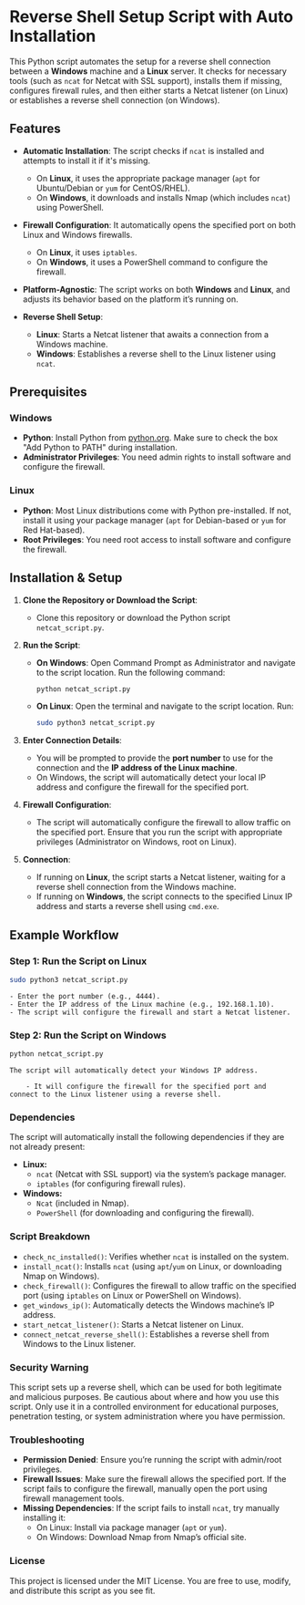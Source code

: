 # Reverse Shell Setup Script with Auto Installation

This Python script automates the setup for a reverse shell connection between a **Windows** machine and a **Linux** server. It checks for necessary tools (such as `ncat` for Netcat with SSL support), installs them if missing, configures firewall rules, and then either starts a Netcat listener (on Linux) or establishes a reverse shell connection (on Windows).

## Features

- **Automatic Installation**: The script checks if `ncat` is installed and attempts to install it if it's missing.
  - On **Linux**, it uses the appropriate package manager (`apt` for Ubuntu/Debian or `yum` for CentOS/RHEL).
  - On **Windows**, it downloads and installs Nmap (which includes `ncat`) using PowerShell.
  
- **Firewall Configuration**: It automatically opens the specified port on both Linux and Windows firewalls.
  - On **Linux**, it uses `iptables`.
  - On **Windows**, it uses a PowerShell command to configure the firewall.

- **Platform-Agnostic**: The script works on both **Windows** and **Linux**, and adjusts its behavior based on the platform it’s running on.

- **Reverse Shell Setup**:
  - **Linux**: Starts a Netcat listener that awaits a connection from a Windows machine.
  - **Windows**: Establishes a reverse shell to the Linux listener using `ncat`.

## Prerequisites

### Windows
- **Python**: Install Python from [python.org](https://www.python.org/downloads/). Make sure to check the box "Add Python to PATH" during installation.
- **Administrator Privileges**: You need admin rights to install software and configure the firewall.

### Linux
- **Python**: Most Linux distributions come with Python pre-installed. If not, install it using your package manager (`apt` for Debian-based or `yum` for Red Hat-based).
- **Root Privileges**: You need root access to install software and configure the firewall.

## Installation & Setup

1. **Clone the Repository or Download the Script**:
   - Clone this repository or download the Python script `netcat_script.py`.

2. **Run the Script**:
   - **On Windows**: Open Command Prompt as Administrator and navigate to the script location. Run the following command:
     ```bash
     python netcat_script.py
     ```
   - **On Linux**: Open the terminal and navigate to the script location. Run:
     ```bash
     sudo python3 netcat_script.py
     ```

3. **Enter Connection Details**:
   - You will be prompted to provide the **port number** to use for the connection and the **IP address of the Linux machine**.
   - On Windows, the script will automatically detect your local IP address and configure the firewall for the specified port.

4. **Firewall Configuration**:
   - The script will automatically configure the firewall to allow traffic on the specified port. Ensure that you run the script with appropriate privileges (Administrator on Windows, root on Linux).

5. **Connection**:
   - If running on **Linux**, the script starts a Netcat listener, waiting for a reverse shell connection from the Windows machine.
   - If running on **Windows**, the script connects to the specified Linux IP address and starts a reverse shell using `cmd.exe`.

## Example Workflow

### Step 1: Run the Script on Linux
```bash
sudo python3 netcat_script.py
```
    - Enter the port number (e.g., 4444).
    - Enter the IP address of the Linux machine (e.g., 192.168.1.10).
    - The script will configure the firewall and start a Netcat listener.

### Step 2: Run the Script on Windows
```bash
python netcat_script.py
```
    The script will automatically detect your Windows IP address.

        - It will configure the firewall for the specified port and connect to the Linux listener using a reverse shell.

### Dependencies

The script will automatically install the following dependencies if they are not already present:

- **Linux:**
  - `ncat` (Netcat with SSL support) via the system’s package manager.
  - `iptables` (for configuring firewall rules).
- **Windows:**
  - `Ncat` (included in Nmap).
  - `PowerShell` (for downloading and configuring the firewall).

### Script Breakdown

- `check_nc_installed()`: Verifies whether `ncat` is installed on the system.
- `install_ncat()`: Installs `ncat` (using `apt`/`yum` on Linux, or downloading Nmap on Windows).
- `check_firewall()`: Configures the firewall to allow traffic on the specified port (using `iptables` on Linux or PowerShell on Windows).
- `get_windows_ip()`: Automatically detects the Windows machine’s IP address.
- `start_netcat_listener()`: Starts a Netcat listener on Linux.
- `connect_netcat_reverse_shell()`: Establishes a reverse shell from Windows to the Linux listener.

### Security Warning

This script sets up a reverse shell, which can be used for both legitimate and malicious purposes. Be cautious about where and how you use this script. Only use it in a controlled environment for educational purposes, penetration testing, or system administration where you have permission.

### Troubleshooting

- **Permission Denied**: Ensure you’re running the script with admin/root privileges.
- **Firewall Issues**: Make sure the firewall allows the specified port. If the script fails to configure the firewall, manually open the port using firewall management tools.
- **Missing Dependencies**: If the script fails to install `ncat`, try manually installing it:
  - On Linux: Install via package manager (`apt` or `yum`).
  - On Windows: Download Nmap from Nmap’s official site.

### License

This project is licensed under the MIT License. You are free to use, modify, and distribute this script as you see fit.